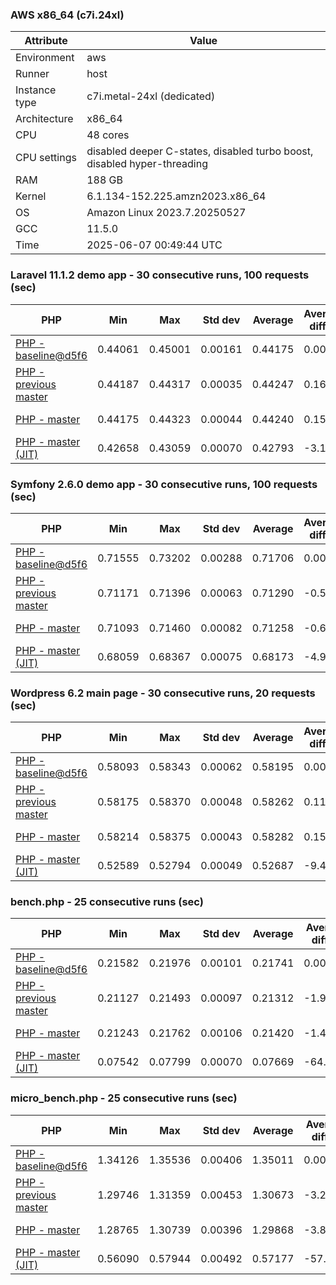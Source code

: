 ### AWS x86_64 (c7i.24xl)

|  Attribute    |     Value      |
|---------------|----------------|
| Environment   |aws|
| Runner        |host|
| Instance type |c7i.metal-24xl (dedicated)|
| Architecture  |x86_64
| CPU           |48 cores|
| CPU settings  |disabled deeper C-states, disabled turbo boost, disabled hyper-threading|
| RAM           |188 GB|
| Kernel        |6.1.134-152.225.amzn2023.x86_64|
| OS            |Amazon Linux 2023.7.20250527|
| GCC           |11.5.0|
| Time          |2025-06-07 00:49:44 UTC|

### Laravel 11.1.2 demo app - 30 consecutive runs, 100 requests (sec)

|     PHP     |     Min     |     Max     |    Std dev   |   Average  |  Average diff % |   Median   | Median diff % |     Memory    |
|-------------|-------------|-------------|--------------|------------|-----------------|------------|---------------|---------------|
|[PHP - baseline@d5f6](https://github.com/php/php-src/commit/d5f6e56610)|0.44061|0.45001|0.00161|0.44175|0.00%|0.44132|0.00%|41.89 MB|
|[PHP - previous master](https://github.com/php/php-src/commit/2751064692)|0.44187|0.44317|0.00035|0.44247|0.16%|0.44246|0.26%|42.23 MB|
|[PHP - master](https://github.com/php/php-src/commit/cce0efdff8)|0.44175|0.44323|0.00044|0.44240|0.15%|0.44236|0.23%|42.20 MB|
|[PHP - master (JIT)](https://github.com/php/php-src/commit/cce0efdff8)|0.42658|0.43059|0.00070|0.42793|-3.13%|0.42791|-3.04%|51.20 MB|

### Symfony 2.6.0 demo app - 30 consecutive runs, 100 requests (sec)

|     PHP     |     Min     |     Max     |    Std dev   |   Average  |  Average diff % |   Median   | Median diff % |     Memory    |
|-------------|-------------|-------------|--------------|------------|-----------------|------------|---------------|---------------|
|[PHP - baseline@d5f6](https://github.com/php/php-src/commit/d5f6e56610)|0.71555|0.73202|0.00288|0.71706|0.00%|0.71631|0.00%|37.55 MB|
|[PHP - previous master](https://github.com/php/php-src/commit/2751064692)|0.71171|0.71396|0.00063|0.71290|-0.58%|0.71273|-0.50%|37.89 MB|
|[PHP - master](https://github.com/php/php-src/commit/cce0efdff8)|0.71093|0.71460|0.00082|0.71258|-0.62%|0.71260|-0.52%|37.89 MB|
|[PHP - master (JIT)](https://github.com/php/php-src/commit/cce0efdff8)|0.68059|0.68367|0.00075|0.68173|-4.93%|0.68164|-4.84%|44.96 MB|

### Wordpress 6.2 main page - 30 consecutive runs, 20 requests (sec)

|     PHP     |     Min     |     Max     |    Std dev   |   Average  |  Average diff % |   Median   | Median diff % |     Memory    |
|-------------|-------------|-------------|--------------|------------|-----------------|------------|---------------|---------------|
|[PHP - baseline@d5f6](https://github.com/php/php-src/commit/d5f6e56610)|0.58093|0.58343|0.00062|0.58195|0.00%|0.58180|0.00%|43.11 MB|
|[PHP - previous master](https://github.com/php/php-src/commit/2751064692)|0.58175|0.58370|0.00048|0.58262|0.11%|0.58260|0.14%|43.45 MB|
|[PHP - master](https://github.com/php/php-src/commit/cce0efdff8)|0.58214|0.58375|0.00043|0.58282|0.15%|0.58278|0.17%|43.45 MB|
|[PHP - master (JIT)](https://github.com/php/php-src/commit/cce0efdff8)|0.52589|0.52794|0.00049|0.52687|-9.47%|0.52693|-9.43%|60.98 MB|

### bench.php - 25 consecutive runs (sec)

|     PHP     |     Min     |     Max     |    Std dev   |   Average  |  Average diff % |   Median   | Median diff % |     Memory    |
|-------------|-------------|-------------|--------------|------------|-----------------|------------|---------------|---------------|
|[PHP - baseline@d5f6](https://github.com/php/php-src/commit/d5f6e56610)|0.21582|0.21976|0.00101|0.21741|0.00%|0.21746|0.00%|26.27 MB|
|[PHP - previous master](https://github.com/php/php-src/commit/2751064692)|0.21127|0.21493|0.00097|0.21312|-1.97%|0.21293|-2.08%|26.50 MB|
|[PHP - master](https://github.com/php/php-src/commit/cce0efdff8)|0.21243|0.21762|0.00106|0.21420|-1.47%|0.21404|-1.58%|26.50 MB|
|[PHP - master (JIT)](https://github.com/php/php-src/commit/cce0efdff8)|0.07542|0.07799|0.00070|0.07669|-64.72%|0.07654|-64.80%|27.71 MB|

### micro_bench.php - 25 consecutive runs (sec)

|     PHP     |     Min     |     Max     |    Std dev   |   Average  |  Average diff % |   Median   | Median diff % |     Memory    |
|-------------|-------------|-------------|--------------|------------|-----------------|------------|---------------|---------------|
|[PHP - baseline@d5f6](https://github.com/php/php-src/commit/d5f6e56610)|1.34126|1.35536|0.00406|1.35011|0.00%|1.35064|0.00%|20.53 MB|
|[PHP - previous master](https://github.com/php/php-src/commit/2751064692)|1.29746|1.31359|0.00453|1.30673|-3.21%|1.30689|-3.24%|20.76 MB|
|[PHP - master](https://github.com/php/php-src/commit/cce0efdff8)|1.28765|1.30739|0.00396|1.29868|-3.81%|1.29881|-3.84%|20.76 MB|
|[PHP - master (JIT)](https://github.com/php/php-src/commit/cce0efdff8)|0.56090|0.57944|0.00492|0.57177|-57.65%|0.57256|-57.61%|22.13 MB|
